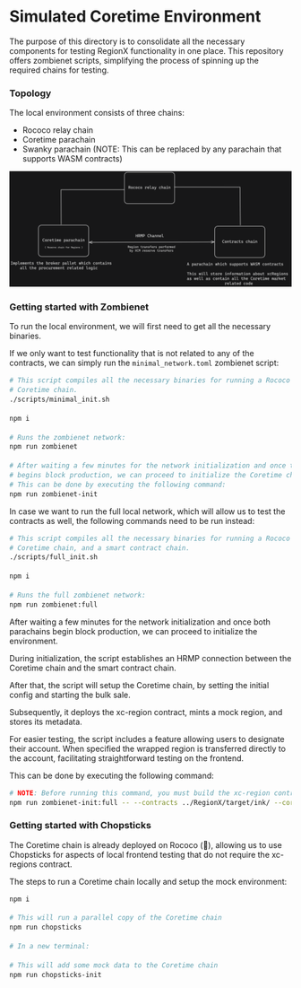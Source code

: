 # Simulated Coretime Environment

The purpose of this directory is to consolidate all the necessary components for testing RegionX functionality in one place. This repository offers zombienet scripts, simplifying the process of spinning up the required chains for testing.

### Topology

The local environment consists of three chains:

-   Rococo relay chain
-   Coretime parachain
-   Swanky parachain (NOTE: This can be replaced by any parachain that supports WASM contracts)

<p align="center">
 <img src="./docs/topology.png" />
</p>

### Getting started with Zombienet

To run the local environment, we will first need to get all the necessary binaries.

If we only want to test functionality that is not related to any of the contracts, we can simply run the `minimal_network.toml` zombienet script:

```sh
# This script compiles all the necessary binaries for running a Rococo relay chain,
# Coretime chain.
./scripts/minimal_init.sh

npm i

# Runs the zombienet network:
npm run zombienet

# After waiting a few minutes for the network initialization and once the parachain 
# begins block production, we can proceed to initialize the Coretime chain. 
# This can be done by executing the following command:
npm run zombienet-init  
```

In case we want to run the full local network, which will allow us to test the contracts as well, the following commands need to be run instead:

```sh
# This script compiles all the necessary binaries for running a Rococo relay chain,
# Coretime chain, and a smart contract chain.
./scripts/full_init.sh

npm i

# Runs the full zombienet network:
npm run zombienet:full
```

After waiting a few minutes for the network initialization and once both parachains begin block production, we can proceed to initialize the environment.

During initialization, the script establishes an HRMP connection between the Coretime chain and the smart contract chain. 

After that, the script will setup the Coretime chain, by setting the initial config and starting the bulk sale.

Subsequently, it deploys the xc-region contract, mints a mock region, and stores its metadata.

For easier testing, the script includes a feature allowing users to designate their account. When specified the wrapped region is transferred directly to the account, facilitating straightforward testing on the frontend.

This can be done by executing the following command:
```sh
# NOTE: Before running this command, you must build the xc-region contract.
npm run zombienet-init:full -- --contracts ../RegionX/target/ink/ --coretimeAccount <account on contracts chain>
```

### Getting started with Chopsticks

The Coretime chain is already deployed on Rococo (🥳), allowing us to use Chopsticks for aspects of local frontend testing that do not require the xc-regions contract.

The steps to run a Coretime chain locally and setup the mock environment:

```sh
npm i

# This will run a parallel copy of the Coretime chain
npm run chopsticks

# In a new terminal:

# This will add some mock data to the Coretime chain
npm run chopsticks-init
```
